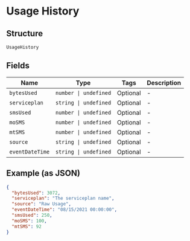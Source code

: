 
# Usage History

## Structure

`UsageHistory`

## Fields

| Name | Type | Tags | Description |
|  --- | --- | --- | --- |
| `bytesUsed` | `number \| undefined` | Optional | - |
| `serviceplan` | `string \| undefined` | Optional | - |
| `smsUsed` | `number \| undefined` | Optional | - |
| `moSMS` | `number \| undefined` | Optional | - |
| `mtSMS` | `number \| undefined` | Optional | - |
| `source` | `string \| undefined` | Optional | - |
| `eventDateTime` | `string \| undefined` | Optional | - |

## Example (as JSON)

```json
{
  "bytesUsed": 3072,
  "serviceplan": "The serviceplan name",
  "source": "Raw Usage",
  "eventDateTime": "08/15/2021 00:00:00",
  "smsUsed": 250,
  "moSMS": 100,
  "mtSMS": 92
}
```

